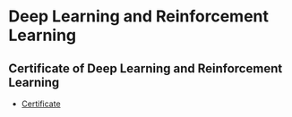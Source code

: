 # Deep Learning and Reinforcement Learning
## Certificate of Deep Learning and Reinforcement Learning
* [Certificate](https://www.coursera.org/account/accomplishments/verify/MXEQ7ULJ4SP2)
